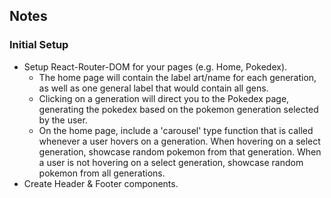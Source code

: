 ## Notes

### Initial Setup

- Setup React-Router-DOM for your pages (e.g. Home, Pokedex).
  - The home page will contain the label art/name for each generation, as well as one general label that would contain all gens.
  - Clicking on a generation will direct you to the Pokedex page, generating the pokedex based on the pokemon generation selected by the user.
  - On the home page, include a 'carousel' type function that is called whenever a user hovers on a generation. When hovering on a select generation, showcase random pokemon from that generation. When a user is not hovering on a select generation, showcase random pokemon from all generations.
- Create Header & Footer components.
